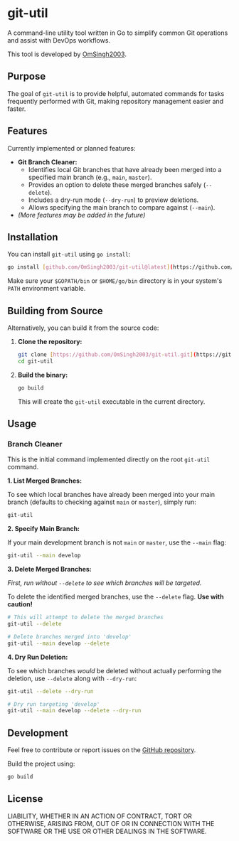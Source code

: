 # git-util

A command-line utility tool written in Go to simplify common Git operations and assist with DevOps workflows.

This tool is developed by [OmSingh2003](https://github.com/OmSingh2003).

## Purpose

The goal of `git-util` is to provide helpful, automated commands for tasks frequently performed with Git, making repository management easier and faster.

## Features

Currently implemented or planned features:

* **Git Branch Cleaner:**
    * Identifies local Git branches that have already been merged into a specified main branch (e.g., `main`, `master`).
    * Provides an option to delete these merged branches safely (`--delete`).
    * Includes a dry-run mode (`--dry-run`) to preview deletions.
    * Allows specifying the main branch to compare against (`--main`).
* *(More features may be added in the future)*

## Installation

You can install `git-util` using `go install`:

```bash
go install [github.com/OmSingh2003/git-util@latest](https://github.com/OmSingh2003/git-util@latest)
```

Make sure your `$GOPATH/bin` or `$HOME/go/bin` directory is in your system's `PATH` environment variable.

## Building from Source

Alternatively, you can build it from the source code:

1.  **Clone the repository:**
    ```bash
    git clone [https://github.com/OmSingh2003/git-util.git](https://github.com/OmSingh2003/git-util.git)
    cd git-util
    ```
2.  **Build the binary:**
    ```bash
    go build
    ```
    This will create the `git-util` executable in the current directory.

## Usage

### Branch Cleaner

This is the initial command implemented directly on the root `git-util` command.

**1. List Merged Branches:**

To see which local branches have already been merged into your main branch (defaults to checking against `main` or `master`), simply run:

```bash
git-util
```

**2. Specify Main Branch:**

If your main development branch is not `main` or `master`, use the `--main` flag:

```bash
git-util --main develop
```

**3. Delete Merged Branches:**

*First, run without `--delete` to see which branches will be targeted.*

To delete the identified merged branches, use the `--delete` flag. **Use with caution!**

```bash
# This will attempt to delete the merged branches
git-util --delete

# Delete branches merged into 'develop'
git-util --main develop --delete
```

**4. Dry Run Deletion:**

To see which branches *would* be deleted without actually performing the deletion, use `--delete` along with `--dry-run`:

```bash
git-util --delete --dry-run

# Dry run targeting 'develop'
git-util --main develop --delete --dry-run
```

## Development

Feel free to contribute or report issues on the [GitHub repository](https://github.com/OmSingh2003/git-util).

Build the project using:

```bash
go build
```

## License

LIABILITY, WHETHER IN AN ACTION OF CONTRACT, TORT OR OTHERWISE, ARISING FROM,
OUT OF OR IN CONNECTION WITH THE SOFTWARE OR THE USE OR OTHER DEALINGS IN THE
SOFTWARE.

```
